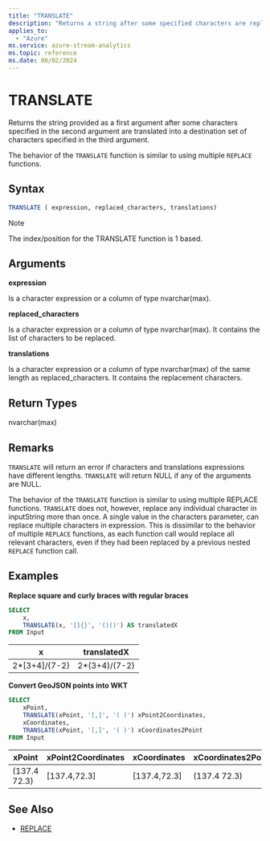 ```yaml
---
title: "TRANSLATE"
description: "Returns a string after some specified characters are replaced by others."
applies_to:
  - "Azure"
ms.service: azure-stream-analytics
ms.topic: reference
ms.date: 08/02/2024
---
```


# TRANSLATE

Returns the string provided as a first argument after some characters specified in the second argument are translated into a destination set of characters specified in the third argument.

The behavior of the `TRANSLATE` function is similar to using multiple `REPLACE` functions.

## Syntax

```SQL
TRANSLATE ( expression, replaced_characters, translations)
```

> [!NOTE]
> The index/position for the TRANSLATE function is 1 based.

## Arguments

**expression**

Is a character expression or a column of type nvarchar(max).

**replaced_characters**

Is a character expression or a column of type nvarchar(max). It contains the list of characters to be replaced.

**translations**

Is a character expression or a column of type nvarchar(max) of the same length as replaced_characters. It contains the replacement characters.

## Return Types

nvarchar(max)

## Remarks

`TRANSLATE` will return an error if characters and translations expressions have different lengths. `TRANSLATE` will return NULL if any of the arguments are NULL.

The behavior of the `TRANSLATE` function is similar to using multiple REPLACE functions. `TRANSLATE` does not, however, replace any individual character in inputString more than once. A single value in the characters parameter, can replace multiple characters in expression. This is dissimilar to the behavior of multiple `REPLACE` functions, as each function call would replace all relevant characters, even if they had been replaced by a previous nested `REPLACE` function call.

## Examples

**Replace square and curly braces with regular braces**

```SQL
SELECT
    x,
    TRANSLATE(x, '[]{}', '()()') AS translatedX
FROM Input
```

|x|translatedX|
|-|-|
|2*[3+4]/{7-2}|2*(3+4)/(7-2)|

**Convert GeoJSON points into WKT**

```SQL
SELECT
    xPoint,
    TRANSLATE(xPoint, '[,]', '( )') xPoint2Coordinates,
    xCoordinates,
    TRANSLATE(xPoint, '[,]', '( )') xCoordinates2Point
FROM Input
```

|xPoint|xPoint2Coordinates|xCoordinates|xCoordinates2Point|
|-|-|-|-|
|(137.4 72.3)|[137.4,72.3]|[137.4,72.3]|(137.4 72.3)|

## See Also

- [REPLACE](replace-azure-stream-analytics.md)
